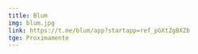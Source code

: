 ```yaml
---
title: Blum
img: blum.jpg
link: https://t.me/blum/app?startapp=ref_pGXtZgBXZb
tge: Proximamente
---
```


